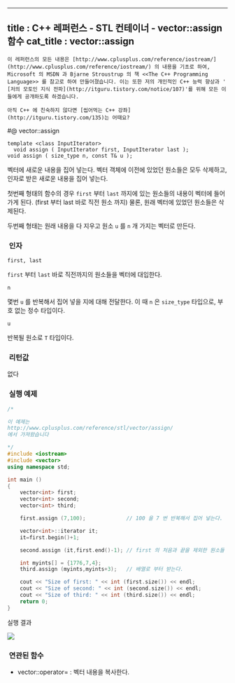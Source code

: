 ----------------
title : C++ 레퍼런스 - STL 컨테이너 - vector::assign 함수
cat_title :  vector::assign
--------------



```warning
이 레퍼런스의 모든 내용은 [http://www.cplusplus.com/reference/iostream/](http://www.cplusplus.com/reference/iostream/) 의 내용을 기초로 하여, Microsoft 의 MSDN 과 Bjarne Stroustrup 의 책 <<The C++ Programming Language>> 를 참고로 하여 만들어졌습니다. 이는 또한 저의 개인적인 C++ 능력 향상과 ' [저의 모토인 지식 전파](http://itguru.tistory.com/notice/107)'를 위해 모든 이들에게 공개하도록 하겠습니다.
```

```info
아직 C++ 에 친숙하지 않다면 [씹어먹는 C++ 강좌](http://itguru.tistory.com/135)는 어때요?
```

#@ vector::assign

```info
template <class InputIterator>
  void assign ( InputIterator first, InputIterator last );
void assign ( size_type n, const T& u );

```

벡터에 새로운 내용을 집어 넣는다.
벡터 객체에 이전에 있었던 원소들은 모두 삭제하고, 인자로 받은 새로운 내용을 집어 넣는다.

첫번째 형태의 함수의 경우 `first` 부터 `last` 까지에 있는 원소들의 내용이 벡터에 들어가게 된다. (first 부터 last 바로 직전 원소 까지) 물론, 원래 벡터에 있었던 원소들은 삭제된다.

두번째 형태는 원래 내용을 다 지우고 원소 `u` 를 `n` 개 가지는 벡터로 만든다.



###  인자





`first, last`

`first` 부터 `last` 바로 직전까지의 원소들을 벡터에 대입한다.

`n`

몇번 `u` 를 반복해서 집어 넣을 지에 대해 전달한다. 이 때 `n` 은 `size_type` 타입으로, 부호 없는 정수 타입이다.

`u`

반복될 원소로 `T` 타입이다.



###  리턴값





없다



###  실행 예제



```cpp
/*

이 예제는
http://www.cplusplus.com/reference/stl/vector/assign/
에서 가져왔습니다

*/
#include <iostream>
#include <vector>
using namespace std;

int main ()
{
    vector<int> first;
    vector<int> second;
    vector<int> third;

    first.assign (7,100);             // 100 을 7 번 반복해서 집어 넣는다.

    vector<int>::iterator it;
    it=first.begin()+1;

    second.assign (it,first.end()-1); // first 의 처음과 끝을 제외한 원소들

    int myints[] = {1776,7,4};
    third.assign (myints,myints+3);   // 배열로 부터 받는다.

    cout << "Size of first: " << int (first.size()) << endl;
    cout << "Size of second: " << int (second.size()) << endl;
    cout << "Size of third: " << int (third.size()) << endl;
    return 0;
}
```


실행 결과


![](http://img1.daumcdn.net/thumb/R1920x0/?fname=http%3A%2F%2Fcfile25.uf.tistory.com%2Fimage%2F19102C4E4F6E967A10EEAF)




###  연관된 함수

* vector::operator= : 벡터 내용을 복사한다.
